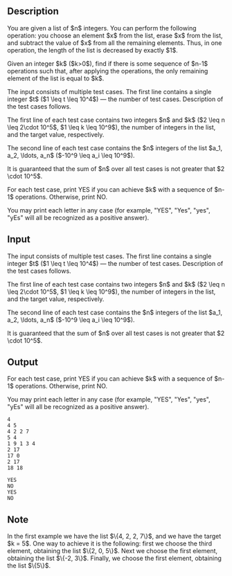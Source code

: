 ## Description

<div><p>You are given a list of $n$ integers. You can perform the following operation: you choose an element $x$ from the list, erase $x$ from the list, and subtract the value of $x$ from all the remaining elements. Thus, in one operation, the length of the list is decreased by exactly $1$.</p><p>Given an integer $k$ ($k&gt;0$), find if there is some sequence of $n-1$ operations such that, after applying the operations, the only remaining element of the list is equal to $k$.</p></div><div class="input-specification"><p>The input consists of multiple test cases. The first line contains a single integer $t$ ($1 \leq t \leq 10^4$) — the number of test cases. Description of the test cases follows.</p><p>The first line of each test case contains two integers $n$ and $k$ ($2 \leq n \leq 2\cdot 10^5$, $1 \leq k \leq 10^9$), the number of integers in the list, and the target value, respectively.</p><p>The second line of each test case contains the $n$ integers of the list $a_1, a_2, \ldots, a_n$ ($-10^9 \leq a_i \leq 10^9$).</p><p>It is guaranteed that the sum of $n$ over all test cases is not greater that $2 \cdot 10^5$.</p></div><div class="output-specification"><p>For each test case, print <span class="tex-font-style-tt">YES</span> if you can achieve $k$ with a sequence of $n-1$ operations. Otherwise, print <span class="tex-font-style-tt">NO</span>.</p><p>You may print each letter in any case (for example, "YES", "Yes", "yes", "yEs" will all be recognized as a positive answer).</p></div>

## Input

<p>The input consists of multiple test cases. The first line contains a single integer $t$ ($1 \leq t \leq 10^4$) — the number of test cases. Description of the test cases follows.</p><p>The first line of each test case contains two integers $n$ and $k$ ($2 \leq n \leq 2\cdot 10^5$, $1 \leq k \leq 10^9$), the number of integers in the list, and the target value, respectively.</p><p>The second line of each test case contains the $n$ integers of the list $a_1, a_2, \ldots, a_n$ ($-10^9 \leq a_i \leq 10^9$).</p><p>It is guaranteed that the sum of $n$ over all test cases is not greater that $2 \cdot 10^5$.</p>

## Output

<p>For each test case, print <span class="tex-font-style-tt">YES</span> if you can achieve $k$ with a sequence of $n-1$ operations. Otherwise, print <span class="tex-font-style-tt">NO</span>.</p><p>You may print each letter in any case (for example, "YES", "Yes", "yes", "yEs" will all be recognized as a positive answer).</p>





```input1
4
4 5
4 2 2 7
5 4
1 9 1 3 4
2 17
17 0
2 17
18 18
```




```output1
YES
NO
YES
NO
```



## Note

<p>In the first example we have the list $\{4, 2, 2, 7\}$, and we have the target $k = 5$. One way to achieve it is the following: first we choose the third element, obtaining the list $\{2, 0, 5\}$. Next we choose the first element, obtaining the list $\{-2, 3\}$. Finally, we choose the first element, obtaining the list $\{5\}$. </p>
